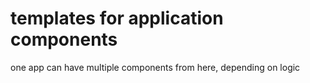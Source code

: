 # templates for application components

one app can have multiple components from here, depending on logic
